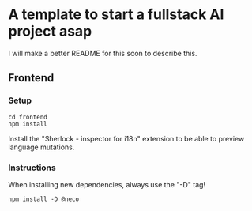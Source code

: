 # A template to start a fullstack AI project asap

I will make a better README for this soon to describe this.

## Frontend

### Setup

```
cd frontend
npm install
```

Install the "Sherlock - inspector for i18n" extension to be able to preview language mutations.

### Instructions

When installing new dependencies, always use the "-D" tag!
```
npm install -D @neco
```